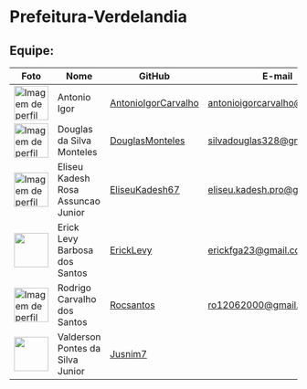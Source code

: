 # Prefeitura-Verdelandia

## Equipe:
|Foto | Nome            | GitHub      | E-mail       | 
|-----|-----------------|-------------|-------------|
| <img width='60' src='https://github.com/AntonioIgorCarvalho.png' alt='Imagem de perfil'> | Antonio Igor |[AntonioIgorCarvalho](https://github.com/AntonioIgorCarvalho) |antonioigorcarvalho@gmail.com |
| <img width='60' src='https://github.com/DouglasMonteles.png' alt='Imagem de perfil'> | Douglas da Silva Monteles | [DouglasMonteles](https://github.com/DouglasMonteles) | silvadouglas328@gmail.com |
| <img width='60' src='https://github.com/eliseukadesh67.png' alt='Imagem de perfil'> | Eliseu Kadesh Rosa Assuncao Junior | [EliseuKadesh67](https://github.com/eliseukadesh67) |  eliseu.kadesh.pro@gmail.com |
| <img width='60' src='https://github.com/ErickLevy.png'> | Erick Levy Barbosa dos Santos | [ErickLevy](https://github.com/ErickLevy) | erickfga23@gmail.com | 
|  <img width='60' src='https://github.com/Rocsantos.png' alt='Imagem de perfil'> | Rodrigo Carvalho dos Santos | [Rocsantos](https://github.com/Rocsantos) | ro12062000@gmail.com |
| <img width='60' src='https://github.com/Jusnim7.png'> | Valderson Pontes da Silva Junior | [Jusnim7](https://github.com/Jusnim7) |  | 
